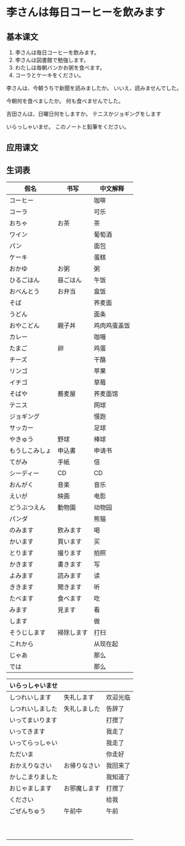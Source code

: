 # 李さんは毎日コーヒーを飲みます

## 基本课文

1. 李さんは毎日コーヒーを飲みます。
2. 李さんは図書館で勉強します。
3. わたしは毎朝バンかお粥を食べます。
4. コーラとケーキをください。

李さんは、今朝うちで新聞を読みましたか。
いいえ、読みませんでした。

今朝何を食べましたか。
何も食べませんでした。

吉田さんは、日曜日何をしますか。
テニスかジョギングをします

いらっしゃいませ。
このノートと鉛筆をください。

## 应用课文

## 生词表

| 假名           | 书写       | 中文解释     |
| -------------- | ---------- | ------------ |
| コーヒー       |            | 咖啡         |
| コーラ         |            | 可乐         |
| おちゃ         | お茶       | 茶           |
| ワイン         |            | 葡萄酒       |
| パン           |            | 面包         |
| ケーキ         |            | 蛋糕         |
| おかゆ         | お粥       | 粥           |
| ひるごはん     | 昼ごはん   | 午饭         |
| おべんとう     | お弁当     | 盒饭         |
| そば           |            | 荞麦面       |
| うどん         |            | 面条         |
| おやこどん     | 親子丼     | 鸡肉鸡蛋盖饭 |
| カレー         |            | 咖喱         |
| たまご         | 卵         | 鸡蛋         |
| チーズ         |            | 干酪         |
| リンゴ         |            | 苹果         |
| イチゴ         |            | 草莓         |
| そばや         | 蕎麦屋     | 荞麦面馆     |
| テニス         |            | 网球         |
| ジョギング     |            | 慢跑         |
| サッカー       |            | 足球         |
| やきゅう       | 野球       | 棒球         |
| もうしこみしょ | 申込書     | 申请书       |
| てがみ         | 手紙       | 信           |
| シーディー     | CD         | CD           |
| おんがく       | 音楽       | 音乐         |
| えいが         | 映画       | 电影         |
| どうぶつえん   | 動物園     | 动物园       |
| パンダ         |            | 熊猫         |
| のみます       | 飲みます   | 喝           |
| かいます       | 買います   | 买           |
| とります       | 撮ります   | 拍照         |
| かきます       | 書きます   | 写           |
| よみます       | 読みます   | 读           |
| ききます       | 聞きます   | 听           |
| たべます       | 食べます   | 吃           |
| みます         | 見ます     | 看           |
| します         |            | 做           |
| そうじします   | 掃除します | 打扫         |
| これから       |            | 从现在起     |
| じゃあ         |            | 那么         |
| では           |            | 那么         |

| いらっしゃいませ |              |          |
| ---------------- | ------------ | -------- |
| しつれいします   | 失礼します   | 欢迎光临 |
| しつれいしました | 失礼しました | 告辞了   |
| いってまいります |              | 打搅了   |
| いってきます     |              | 我走了   |
| いってらっしゃい |              | 我走了   |
| ただいま         |              | 你走好   |
| おかえりなさい   | お帰りなさい | 我回来了 |
| かしこまりました |              | 我知道了 |
| おじゃまします   | お邪魔します | 打搅了   |
| ください         |              | 给我     |
| ごぜんちゅう     | 午前中       | 午前     |
|                  |              |          |
|                  |              |          |
|                  |              |          |
|                  |              |          |
|                  |              |          |
|                  |              |          |
|                  |              |          |
|                  |              |          |
|                  |              |          |
|                  |              |          |
